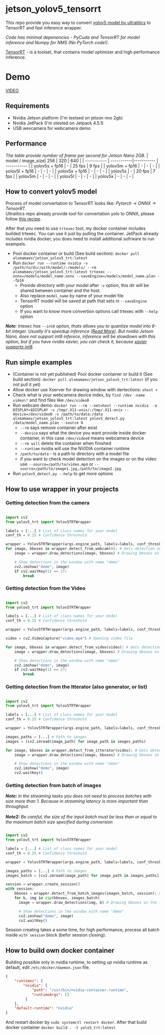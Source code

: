 # jetson_yolov5_tensorrt
This repo provide you easy way to convert [yolov5 model by ultralitics](https://github.com/ultralytics/yolov5) to TensorRT and fast inference wrapper. 

_Code has minimal depenencies - PyCuda and TensorRT for model inference and Numpy for NMS (No PyTorch code!)._

[TensorRT](https://developer.nvidia.com/tensorrt) - is a toolset, that contains model optimizer and high performance inference.

# Demo
[VIDEO](https://www.youtube.com/watch?v=Gg_El_NgPs8)


## Requirements 
* Nvidia Jetson platform (I'm testsed on jetson nno 2gb)
* Nvidia JetPack (I'm stested on Jetpack 4.5.1)
* USB wevcamera for webcamera demo


## Performance
*The table provide number of frame per second for Jetson Nano 2GB.*
| model / image_size|    256 |        320 |     640    |
| ----------- | -----------|----------- | ----------- |
| yolov5s + fp16  | -      | 25 fps      | 9 fps       |
| yolov5m  + fp16   | -      | -      | -       |
| yolov5l  + fp16   | -      | -      | -       |
| yolov5x  + fp16   | -      | -      |   -          |
| yolov5s     | -      | 20 fps   | 7 fps       |
| yolov5m     | -      | -      | -       |
| yolov5l     | -      | -      | -       |
| yolov5x     | -      | -      |   -          |


## How to convert yolov5 model
Process of model convertation to TensorRT looks like: *Pytorch -> ONNX -> TensorRT*.
<br>Ultralitics repo already provide tool for convertation yolo to ONNX, please follow [this recipe](https://github.com/ultralytics/yolov5/issues/251).

After that you need to use `trtexec` tool, my docker container includes builded trtexec. You can use it just by pulling the container.
JetPack already includes nvidia docker, you does need to install additional sofrware to run exampels.
* Pool docker container or build (See build section): `docker pull alxmamaev/jetson_yolov5_trt:latest`
* Run `docker run --runtime nvidia -v /path/to/dir/with/model/:/models/ --rm alxmamaev/jetson_yolov5_trt:latest trtexec --onnx=/models/model_name.onnx --saveEngine=/models/model_name.plan -  -fp16`
  - Provide directory with your model after `-v` option, this dir will be shared between container and the host.
  - Also replace `model_name` by name of your model file
  - TensorRT model will be saved at path that sets in `--saveEngine` option
  - If you want to know more convertion options call trtexec with `--help` option

*__Note__: trtexec has `--int8` option, thats allows you to quantize model into 8-bit integer. Usually it's speedup inference ([Read More](https://on-demand.gputechconf.com/gtc/2017/presentation/s7310-8-bit-inference-with-tensorrt.pdf)). But nvidia Jetson Nano, does not support int8 inferece, inference will be slowdown with this option, but if you have nvidia xavier, you can check it, because [xavier supports int8](https://forums.developer.nvidia.com/t/why-jetson-nano-not-support-int8/84060).*

## Run simple examples
* (Container is not yet published) Pool docker container or build it (See build section):  `docker pull alxmamaev/jetson_yolov5_trt:latest` (if you not pull it yet)
* Allow docker use Xserver for drawing window with dertections: `xhost +`
* Check what is your webcamera device index, by `find /dev -name video\*` and find files like `/dev/video0` 
* Run webcam demo: `docker run --rm --net=host --runtime nvidia  -e DISPLAY=$DISPLAY -v /tmp/.X11-unix/:/tmp/.X11-unix --device=/dev/video0 -v /path/to/data:/data alxmamaev/jetson_yolov5_trt:latest yolov5_detect.py /data/model_name.plan --source 0`
   - `--rm`  says remove container after exist
   - `--device` says what the device you want provide inside docker container, in this case `/dev/video0` means webcamera device
   - `--rm will` delete the container when finished
   - `--runtime` nvidia will use the NVIDIA container runtime 
   - `/path/to/data` - is a path to directory with a model file 
   - if you want to check model detection on the images or on the video use `--source=/path/to/video.mp4` or `--source=/path/to/image1.jpg,/path/to/image2.jpg`
* Run `yolov5_detect.py --help` to get more options

## How to use wrapper in your projects

### Getting detection from the camera
```python

import cv2
from yolov5_trt import Yolov5TRTWrapper 

labels = [...] # List of class names for your model
conf_th = 0.25 # Confidence threshold

wrapper = Yolov5TRTWrapper(args.engine_path, labels=labels, conf_thresh=conf_th) # See additional options in trt/examples/yolov5_detect.py
for image, bboxes in wrapper.detect_from_webcam(0): # Gets detection and image from the usb camera with id 0
    image = wrapper.draw_detections(image, bboxes) # Drawing bboxes on the image

    # Show detections in the window with name "demo"
    cv2.imshow("demo", image) 
    if cv2.waitKey(1) == 27:
        break
```

### Getting detection from the Video
```python

import cv2
from yolov5_trt import Yolov5TRTWrapper 

labels = [...] # List of class names for your model
conf_th = 0.25 # Confidence threshold

wrapper = Yolov5TRTWrapper(args.engine_path, labels=labels, conf_thresh=conf_th) # See additional options in trt/examples/yolov5_detect.py

video = cv2.VideoCapture("video.mp4") # Opening video file

for image, bboxes in wrapper.detect_from_video(video): # Gets detection and image from the video
    image = wrapper.draw_detections(image, bboxes) # Drawing bboxes on the image

    # Show detections in the window with name "demo"
    cv2.imshow("demo", image) 
    if cv2.waitKey(1) == 27:
        break
```

### Getting detection from the Itterator (also generator, or list)
```python

import cv2
from yolov5_trt import Yolov5TRTWrapper 

labels = [...] # List of class names for your model
conf_th = 0.25 # Confidence threshold

wrapper = Yolov5TRTWrapper(args.engine_path, labels=labels, conf_thresh=conf_th) # See additional options in trt/examples/yolov5_detect.py

images_paths = [...] # Path to images
images = (cv2.imread(image_path) for image_path in images_paths)

for image, bboxes in wrapper.detect_from_itterator(video): # Gets detection and image from the itterator
    image = wrapper.draw_detections(image, bboxes) # Drawing bboxes on the image

    # Show detections in the window with name "demo"
    cv2.imshow("demo", image) 
    cv2.waitKey()
```

### Getting detection from batch of images 
*__Note:__ in the streaming tasks you does not need to process batches with size more than 1. Because in streaming latency is more important than throughput.*
<br><br>
*__Note2:__ Be careful, the size of the input batch must be less than or equal to the maximum batch size specified during conversion*

```python

import cv2
from yolov5_trt import Yolov5TRTWrapper 

labels = [...] # List of class names for your model
conf_th = 0.25 # Confidence threshold

wrapper = Yolov5TRTWrapper(args.engine_path, labels=labels, conf_thresh=conf_th) # See additional options in trt/examples/yolov5_detect.py

images_paths = [...] # Path to images
images_batch = [cv2.imread(image_path) for image_path in images_paths] # read images batch

session = wrapper.create_session()
with session:
    bboxes = wrapper.detect_from_batch_images(images_batch, session): # Gets detection from images batch.
    for b, img in zip(bboxes, images_batch)
      image = wrapper.draw_detections(img, b) # Drawing bboxes on the image

      # Show detections in the window with name "demo"
      cv2.imshow("demo", image) 
      cv2.waitKey()
```

Session creating takes a some time, for high performance, process all batch inside `with session` block (befor session closing). 

## How to build own docker container
Building possible only in nvidia runtime, to setting up nvidia runtime as default, edit `/etc/docker/daemon.json`  file.
```json
{
    "runtimes": {
        "nvidia": {
            "path": "/usr/bin/nvidia-container-runtime",
            "runtimeArgs": []
         } 
    },
    "default-runtime": "nvidia"
}
```
And restart docker by `sudo systemctl restart docker`. After that build docker container `docker build . -t yolo5_trt:latest`
